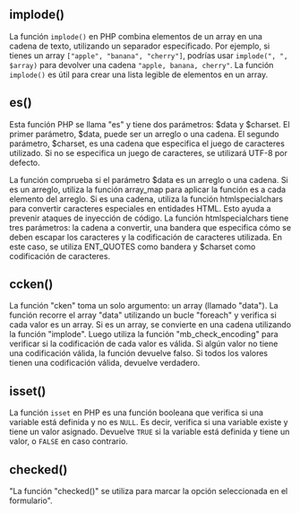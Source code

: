 ## implode()
La función `implode()` en PHP combina elementos de un array en una cadena de texto, utilizando un separador especificado. Por ejemplo, si tienes un array `["apple", "banana", "cherry"]`, podrías usar `implode(", ", $array)` para devolver una cadena `"apple, banana, cherry"`. La función `implode()` es útil para crear una lista legible de elementos en un array.
## es()
Esta función PHP se llama "es" y tiene dos parámetros: $data y $charset. El primer parámetro, $data, puede ser un arreglo o una cadena. El segundo parámetro, $charset, es una cadena que especifica el juego de caracteres utilizado. Si no se especifica un juego de caracteres, se utilizará UTF-8 por defecto.

La función comprueba si el parámetro $data es un arreglo o una cadena. Si es un arreglo, utiliza la función array_map para aplicar la función es a cada elemento del arreglo. Si es una cadena, utiliza la función htmlspecialchars para convertir caracteres especiales en entidades HTML. Esto ayuda a prevenir ataques de inyección de código. La función htmlspecialchars tiene tres parámetros: la cadena a convertir, una bandera que especifica cómo se deben escapar los caracteres y la codificación de caracteres utilizada. En este caso, se utiliza ENT_QUOTES como bandera y $charset como codificación de caracteres.
## ccken()
La función "cken" toma un solo argumento: un array (llamado "data"). La función recorre el array "data" utilizando un bucle "foreach" y verifica si cada valor es un array. Si es un array, se convierte en una cadena utilizando la función "implode". Luego utiliza la función "mb_check_encoding" para verificar si la codificación de cada valor es válida. Si algún valor no tiene una codificación válida, la función devuelve falso. Si todos los valores tienen una codificación válida, devuelve verdadero.
## isset()

La función `isset` en PHP es una función booleana que verifica si una variable está definida y no es `NULL`. Es decir, verifica si una variable existe y tiene un valor asignado. Devuelve `TRUE` si la variable está definida y tiene un valor, o `FALSE` en caso contrario.

## checked()
"La función "checked()" se utiliza para marcar la opción seleccionada en el formulario".